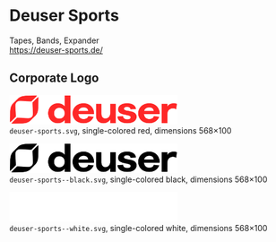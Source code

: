 # Deuser Sports

Tapes, Bands, Expander  
https://deuser-sports.de/


## Corporate Logo

<img src="deuser-sports.svg" alt="Original logo" width="300"/><br/>
`deuser-sports.svg`,
single-colored red,
dimensions 568×100

<img src="deuser-sports--black.svg" alt="Logo in black" width="300"/><br/>
`deuser-sports--black.svg`,
single-colored black,
dimensions 568×100

<img src="deuser-sports--white.svg" alt="Logo in white" width="300"/><br/>
`deuser-sports--white.svg`,
single-colored white,
dimensions 568×100
